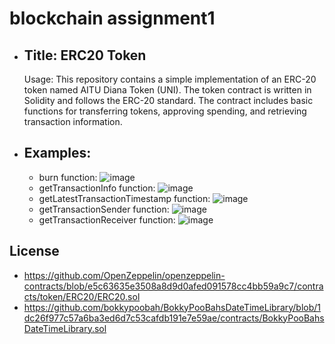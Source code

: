# blockchain assignment1

- ## Title: ERC20 Token

  Usage: This repository contains a simple implementation of an ERC-20 token named AITU Diana Token (UNI). The token contract is written in Solidity and follows the ERC-20 standard. The contract includes basic functions for transferring tokens, approving spending, and retrieving transaction information.
 - ## Examples:
 
   - burn function:
     ![image](https://github.com/allister3879/blockchainHW1/assets/129583359/ed381e60-8a74-431c-8351-d4eacab39a0d)
   - getTransactionInfo function:
     ![image](https://github.com/allister3879/blockchainHW1/assets/129583359/8bffe494-cecb-4530-bd3e-3efd10fd49cd)
   - getLatestTransactionTimestamp function:
     ![image](https://github.com/allister3879/blockchainHW1/assets/129583359/9015ec91-d6fb-49ad-ab1c-5b2d3435e517)
   - getTransactionSender function: 
     ![image](https://github.com/allister3879/blockchainHW1/assets/129583359/145fdcec-f72d-444c-9d3e-90df6fec630b)
   - getTransactionReceiver function:
     ![image](https://github.com/allister3879/blockchainHW1/assets/129583359/49aabe82-79ac-4502-ba4f-f984028753f9)

## License
- https://github.com/OpenZeppelin/openzeppelin-contracts/blob/e5c63635e3508a8d9d0afed091578cc4bb59a9c7/contracts/token/ERC20/ERC20.sol
- https://github.com/bokkypoobah/BokkyPooBahsDateTimeLibrary/blob/1dc26f977c57a6ba3ed6d7c53cafdb191e7e59ae/contracts/BokkyPooBahsDateTimeLibrary.sol




